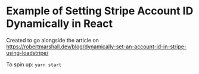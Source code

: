 # Example of Setting Stripe Account ID Dynamically in React

Created to go alongside the article on https://robertmarshall.dev/blog/dynamically-set-an-account-id-in-stripe-using-loadstripe/

To spin up: `yarn start`

